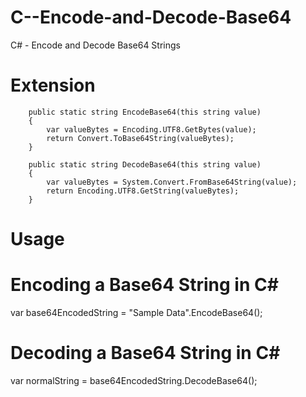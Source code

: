 # C--Encode-and-Decode-Base64
C# - Encode and Decode Base64 Strings

# Extension

        public static string EncodeBase64(this string value)
        {
            var valueBytes = Encoding.UTF8.GetBytes(value);
            return Convert.ToBase64String(valueBytes);
        }

        public static string DecodeBase64(this string value)
        {
            var valueBytes = System.Convert.FromBase64String(value);
            return Encoding.UTF8.GetString(valueBytes);
        }
  
# Usage
 
# Encoding a Base64 String in C#
var base64EncodedString = "Sample Data".EncodeBase64();

# Decoding a Base64 String in C#
var normalString = base64EncodedString.DecodeBase64();
